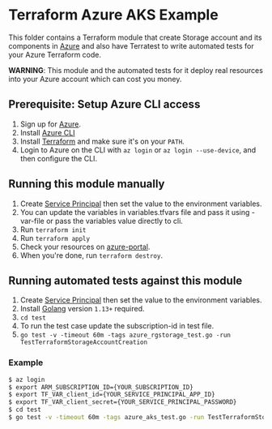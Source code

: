 # Terraform Azure AKS Example

This folder contains a Terraform module that create Storage account and its components in [Azure](https://azure.microsoft.com/) and also have Terratest to write automated tests for your Azure Terraform code.

**WARNING**: This module and the automated tests for it deploy real resources into your Azure account which can cost you money.

## Prerequisite: Setup Azure CLI access
1. Sign up for [Azure](https://azure.microsoft.com/).
1. Install [Azure CLI](https://docs.microsoft.com/en-us/cli/azure/install-azure-cli?view=azure-cli-latest)
1. Install [Terraform](https://www.terraform.io/) and make sure it's on your `PATH`.
1. Login to Azure on the CLI with `az login` or `az login --use-device`, and then configure the CLI.

## Running this module manually
1. Create [Service Principal](https://docs.microsoft.com/en-us/cli/azure/create-an-azure-service-principal-azure-cli?view=azure-cli-latest) then set the value to the environment variables.
2. You can update the variables in variables.tfvars file and pass it using -var-file or pass the variables value directly to cli.
3. Run `terraform init`
4. Run `terraform apply`
5. Check your resources on [azure-portal](https://portal.azure.com/).
6. When you're done, run `terraform destroy`.


## Running automated tests against this module
1. Create [Service Principal](https://docs.microsoft.com/en-us/cli/azure/create-an-azure-service-principal-azure-cli?view=azure-cli-latest) then set the value to the environment variables.
2. Install [Golang](https://golang.org/) version `1.13+` required.
3. `cd test`
4. To run the test case update the subscription-id in test file.
5. `go test -v -timeout 60m -tags azure_rgstorage_test.go -run TestTerraformStorageAccountCreation`

### Example

```bash
$ az login 
$ export ARM_SUBSCRIPTION_ID={YOUR_SUBSCRIPTION_ID} 
$ export TF_VAR_client_id={YOUR_SERVICE_PRINCIPAL_APP_ID}
$ export TF_VAR_client_secret={YOUR_SERVICE_PRINCIPAL_PASSWORD}
$ cd test
$ go test -v -timeout 60m -tags azure_aks_test.go -run TestTerraformStorageAccountCreation
```
